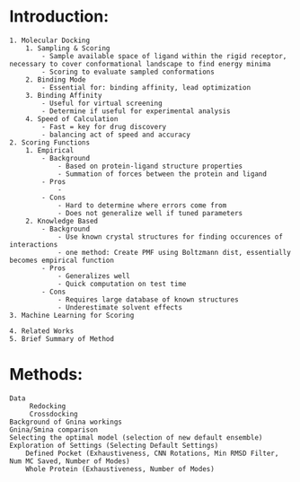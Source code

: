 # Introduction:
	1. Molecular Docking
		1. Sampling & Scoring
			- Sample available space of ligand within the rigid receptor, necessary to cover conformational landscape to find energy minima
			- Scoring to evaluate sampled conformations
		2. Binding Mode
			- Essential for: binding affinity, lead optimization
		3. Binding Affinity
			- Useful for virtual screening
			- Determine if useful for experimental analysis
		4. Speed of Calculation
			- Fast = key for drug discovery
			- balancing act of speed and accuracy
	2. Scoring Functions
		1. Empirical
			- Background
				- Based on protein-ligand structure properties
				- Summation of forces between the protein and ligand
			- Pros
				- 
			- Cons
				- Hard to determine where errors come from
				- Does not generalize well if tuned parameters
		2. Knowledge Based
			- Background
				- Use known crystal structures for finding occurences of interactions
				- one method: Create PMF using Boltzmann dist, essentially becomes empirical function
			- Pros
				- Generalizes well
				- Quick computation on test time
			- Cons
				- Requires large database of known structures
				- Underestimate solvent effects
	3. Machine Learning for Scoring
		
	4. Related Works
	5. Brief Summary of Method


# Methods:
    Data
         Redocking
         Crossdocking
	Background of Gnina workings
    Gnina/Smina comparison
    Selecting the optimal model (selection of new default ensemble)
    Exploration of Settings (Selecting Default Settings)
        Defined Pocket (Exhaustiveness, CNN Rotations, Min RMSD Filter, Num MC Saved, Number of Modes)
        Whole Protein (Exhaustiveness, Number of Modes)
